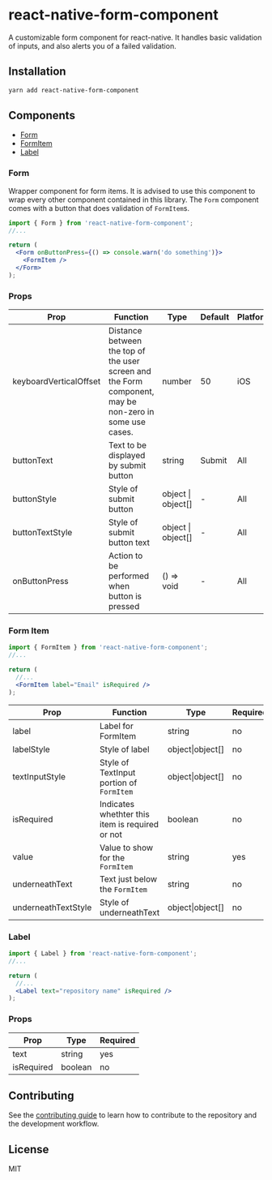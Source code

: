# react-native-form-component

A customizable form component for react-native. It handles basic validation of inputs, and also alerts you of a failed validation.

## Installation

```sh
yarn add react-native-form-component
```

## Components

- [Form](#form)
- [FormItem](#form-item)
- [Label](#label)

### Form

Wrapper component for form items. It is advised to use this component to wrap every other component contained in this library. The `Form` component comes with a button that does validation of `FormItem`s.

```jsx
import { Form } from 'react-native-form-component';
//...

return (
  <Form onButtonPress={() => console.warn('do something')}>
    <FormItem />
  </Form>
);
```

### Props

| Prop                   | Function                                                                                               | Type               | Default | Platform |
| ---------------------- | ------------------------------------------------------------------------------------------------------ | ------------------ | ------- | -------- |
| keyboardVerticalOffset | Distance between the top of the user screen and the Form component, may be non-zero in some use cases. | number             | 50      | iOS      |
| buttonText             | Text to be displayed by submit button                                                                  | string             | Submit  | All      |
| buttonStyle            | Style of submit button                                                                                 | object \| object[] | -       | All      |
| buttonTextStyle        | Style of submit button text                                                                            | object \| object[] | -       | All      |
| onButtonPress          | Action to be performed when button is pressed                                                          | () => void         | -       | All      |

### Form Item

```jsx
import { FormItem } from 'react-native-form-component';
//...

return (
  //...
  <FormItem label="Email" isRequired />
);
```

| Prop                | Function                                        | Type             | Required |
| ------------------- | ----------------------------------------------- | ---------------- | -------- |
| label               | Label for FormItem                              | string           | no       |
| labelStyle          | Style of label                                  | object\|object[] | no       |
| textInputStyle      | Style of TextInput portion of `FormItem`        | object\|object[] | no       |
| isRequired          | Indicates whethter this item is required or not | boolean          | no       |
| value               | Value to show for the `FormItem`                | string           | yes      |
| underneathText      | Text just below the `FormItem`                  | string           | no       |
| underneathTextStyle | Style of underneathText                         | object\|object[] | no       |

### Label

```jsx
import { Label } from 'react-native-form-component';
//...

return (
  //...
  <Label text="repository name" isRequired />
);
```

### Props

| Prop       | Type    | Required |
| ---------- | ------- | -------- |
| text       | string  | yes      |
| isRequired | boolean | no       |

## Contributing

See the [contributing guide](CONTRIBUTING.md) to learn how to contribute to the repository and the development workflow.

## License

MIT
